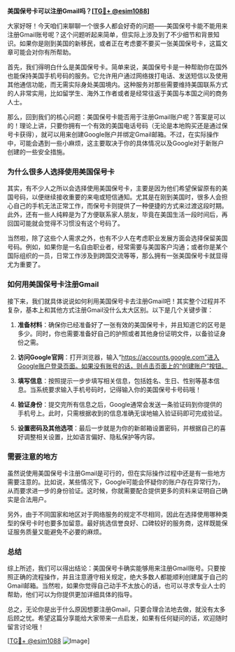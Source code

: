 **美国保号卡可以注册Gmail吗？[[TG💪+ @esim1088](https://t.me/s/esim1088)]**

大家好呀！今天咱们来聊聊一个很多人都会好奇的问题——美国保号卡能不能用来注册Gmail账号呢？这个问题听起来简单，但实际上涉及到了不少细节和背景知识。如果你是刚到美国的新移民，或者正在考虑要不要买一张美国保号卡，这篇文章可能会对你有所帮助。

首先，我们得明白什么是美国保号卡。简单来说，美国保号卡是一种帮助你在国外也能保持美国手机号码的服务。它允许用户通过网络拨打电话、发送短信以及使用其他通信功能，而无需实际身处美国境内。这种服务对那些需要维持美国联系方式的人非常实用，比如留学生、海外工作者或者是经常往返于美国与本国之间的商务人士。

那么，回到我们的核心问题：美国保号卡能否用于注册Gmail账户呢？答案是可以的！理论上讲，只要你拥有一个有效的美国电话号码（无论是本地购买还是通过保号卡获得），就可以用来创建Google账户并绑定Gmail邮箱。不过，在实际操作中，可能会遇到一些小麻烦，这主要取决于你的具体情况以及Google对于新账户创建的一些安全措施。

### **为什么很多人选择使用美国保号卡**

其实，有不少人之所以会选择使用美国保号卡，主要是因为他们希望保留原有的美国号码，以便继续接收重要的来电或短信通知。尤其是在刚到美国时，很多人会担心自己的手机无法正常工作，而保号卡则提供了一种便捷的方式来过渡这段时期。此外，还有一些人纯粹是为了方便联系家人朋友，毕竟在美国生活一段时间后，再回国可能就会觉得不习惯没有这个号码了。

当然啦，除了这些个人需求之外，也有不少人在考虑职业发展方面会选择保留美国号码。例如，如果你是一名自由职业者，经常需要与美国客户沟通；或者你是某个国际组织的一员，日常工作涉及到跨国交流等等，那么拥有一张美国保号卡就显得尤为重要了。

### **如何用美国保号卡注册Gmail**

接下来，我们就具体说说如何利用美国保号卡去注册Gmail吧！其实整个过程并不复杂，基本上和其他方式注册Gmail没什么太大区别。以下是几个关键步骤：

1. **准备材料**：确保你已经准备好了一张有效的美国保号卡，并且知道它的区号是多少。同时，你也需要准备好自己的护照或者其他身份证明文件，以备验证身份之需。
   
2. **访问Google官网**：打开浏览器，输入“https://accounts.google.com”进入Google账户登录页面。如果没有账号的话，则点击页面上的“创建账户”按钮。

3. **填写信息**：按照提示一步步填写相关信息，包括姓名、生日、性别等基本信息。当系统要求输入手机号码时，记得输入你的美国保号卡号码哦！

4. **验证身份**：提交完所有信息之后，Google通常会发送一条验证码到你提供的手机号上。此时，只需根据收到的信息准确无误地输入验证码即可完成验证。

5. **设置密码及其他选项**：最后一步就是为你的新邮箱设置密码，并根据自己的喜好调整相关设置，比如语言偏好、隐私保护等内容。

### **需要注意的地方**

虽然说使用美国保号卡注册Gmail是可行的，但在实际操作过程中还是有一些地方需要注意的。比如说，某些情况下，Google可能会怀疑你的账户存在异常行为，从而要求进一步的身份验证。这时候，你就需要配合提供更多的资料来证明自己确实是合法用户。

另外，由于不同国家和地区对于网络服务的规定不尽相同，因此在选择使用哪种类型的保号卡时也要多加留意。最好挑选信誉良好、口碑较好的服务商，这样既能保证服务质量又能避免不必要的麻烦。

### **总结**

综上所述，我们可以得出结论：美国保号卡确实能够用来注册Gmail账号。只要按照正确的流程操作，并且注意遵守相关规定，绝大多数人都能顺利创建属于自己的Gmail邮箱。当然啦，如果你觉得自己动手不太放心的话，也可以寻求专业人士的帮助，他们可以为你提供更加详细具体的指导。

总之，无论你是出于什么原因想要注册Gmail，只要合理合法地去做，就没有太多后顾之忧。希望这篇分享能给大家带来一点启发，如果有任何疑问的话，欢迎随时留言讨论哦！

[[TG💪+ @esim1088](https://t.me/s/esim1088) ![Image](https://i.postimg.cc/4NQfJmqS/Snipaste-2025-05-13-00-14-12.png)]